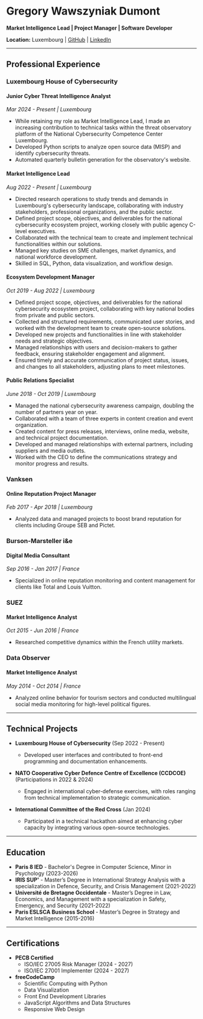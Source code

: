 # Gregory Wawszyniak Dumont

**Market Intelligence Lead | Project Manager | Software Developer**

**Location:** Luxembourg | [GitHub](https://github.com/gregWDumont) | [LinkedIn](https://www.linkedin.com/in/gr%C3%A9gory-wawszyniak-dumont-83836680/)

---

## Professional Experience

### Luxembourg House of Cybersecurity

#### Junior Cyber Threat Intelligence Analyst

*Mar 2024 - Present | Luxembourg*

- While retaining my role as Market Intelligence Lead, I made an increasing contribution to technical tasks within the threat observatory platform of the National Cybersecurity Competence Center Luxembourg.
- Developed Python scripts to analyze open source data (MISP)  and identify cybersecurity threats.
- Automated quarterly bulletin generation for the observatory's website.

#### Market Intelligence Lead

*Aug 2022 - Present | Luxembourg*

- Directed research operations to study trends and demands in Luxembourg's cybersecurity landscape, collaborating with industry stakeholders, professional organizations, and the public sector.
- Defined project scope, objectives, and deliverables for the national cybersecurity ecosystem project, working closely with public agency C-level executives.
- Collaborated with the technical team to create and implement technical functionalities within our solutions.
- Managed key studies on SME challenges, market dynamics, and national workforce development.
- Skilled in SQL, Python, data visualization, and workflow design.

#### Ecosystem Development Manager

*Oct 2019 - Aug 2022 | Luxembourg*

- Defined project scope, objectives, and deliverables for the national cybersecurity ecosystem project, collaborating with key national bodies from private and public sectors.
- Collected and structured requirements, communicated user stories, and worked with the development team to create open-source solutions.
- Developed new projects and functionalities in line with stakeholder needs and strategic objectives.
- Managed relationships with users and decision-makers to gather feedback, ensuring stakeholder engagement and alignment.
- Ensured timely and accurate communication of project status, issues, and changes to all stakeholders, adjusting plans to meet milestones.

#### Public Relations Specialist

*June 2018 - Oct 2019 | Luxembourg*

- Managed the national cybersecurity awareness campaign, doubling the number of partners year on year.
- Collaborated with a team of three experts in content creation and event organization.
- Created content for press releases, interviews, online media, website, and technical project documentation.
- Developed and managed relationships with external partners, including suppliers and media outlets.
- Worked with the CEO to define the communications strategy and monitor progress and results.

### Vanksen

#### Online Reputation Project Manager

*Feb 2017 - Apr 2018 | Luxembourg*

- Analyzed data and managed projects to boost brand reputation for clients including Groupe SEB and Pictet.

### Burson-Marsteller i&e

#### Digital Media Consultant

*Sep 2016 - Jan 2017 | France*

- Specialized in online reputation monitoring and content management for clients like Total and Louis Vuitton.

### SUEZ

#### Market Intelligence Analyst

*Oct 2015 - Jun 2016 | France*

- Researched competitive dynamics within the French utility markets.

### Data Observer

#### Market Intelligence Analyst

*May 2014 - Oct 2014 | France*

- Analyzed online behavior for tourism sectors and conducted multilingual social media monitoring for high-level political figures.

---

## Technical Projects

- **Luxembourg House of Cybersecurity** (Sep 2022 - Present)
  - Developed user interfaces and contributed to front-end programming and documentation enhancements.

- **NATO Cooperative Cyber Defence Centre of Excellence (CCDCOE)** (Participations in 2022 & 2024)
  - Engaged in international cyber-defense exercises, with roles ranging from technical implementation to strategic communication.

- **International Committee of the Red Cross** (Jan 2024)
  - Participated in a technical hackathon aimed at enhancing cyber capacity by integrating various open-source technologies.

---

## Education

- **Paris 8 IED** - Bachelor's Degree in Computer Science, Minor in Psychology (2023-2026)
- **IRIS SUP'** - Master’s Degree in International Strategy Analysis with a specialization in Defence, Security, and Crisis Management (2021-2022)
- **Université de Bretagne Occidentale** - Master’s Degree in Law, Economics, and Management with a specialization in Safety, Emergency, and Security (2021-2022)
- **Paris ESLSCA Business School** - Master’s Degree in Strategy and Market Intelligence (2015-2016)

---

## Certifications

- **PECB Certified**
  - ISO/IEC 27005 Risk Manager (2024 - 2027)
  - ISO/IEC 27001 Implementer (2024 - 2027)
- **freeCodeCamp**
  - Scientific Computing with Python
  - Data Visualization
  - Front End Development Libraries
  - JavaScript Algorithms and Data Structures
  - Responsive Web Design

